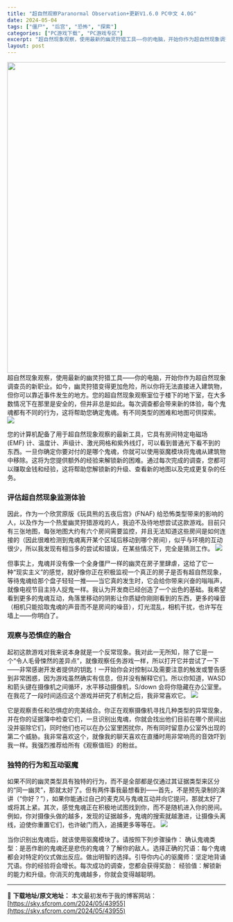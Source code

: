 ```yaml
---
title: "超自然观察Paranormal Observation+更新V1.6.0 PC中文 4.0G"
date: 2024-05-04
tags: ["僵尸", "后宫", "恐怖", "探索"]
categories: ["PC游戏下载", "PC游戏专区"]
excerpt: "超自然现象观察，使用最新的幽灵狩猎工具——你的电脑，开始你作为超自然现象调查员的新职业。如今，幽灵狩猎变得更加危险，所以你将无法直接进入建筑物，但你可以靠近事件发生的地方。您的超自然现象观察室位于楼下的地下室，在大多数情况下在那里是安全的，但并非总是如此。每次调查都会带来新的体验，每个鬼魂都有不同的&hellip;"
layout: post
---
```


<img class="aligncenter size-full wp-image-43939" src="https://sky.sfcrom.com/wp-content/uploads/2024/05/78b65-e1ebb44bddb8de87ba8425f6ffeadd9991e06b61.png" alt="" width="1272" height="715" />
超自然现象观察，使用最新的幽灵狩猎工具——你的电脑，开始你作为超自然现象调查员的新职业。如今，幽灵狩猎变得更加危险，所以你将无法直接进入建筑物，但你可以靠近事件发生的地方。您的超自然现象观察室位于楼下的地下室，在大多数情况下在那里是安全的，但并非总是如此。每次调查都会带来新的体验，每个鬼魂都有不同的行为，这将帮助您确定鬼魂。有不同类型的困难和地图可供探索。

<img src="https://sky.sfcrom.com/wp-content/uploads/2024/05/20240504180812-a58f6.jpeg" />

您的计算机配备了用于超自然现象观察的最新工具，它具有房间特定电磁场 (EMF) 计、温度计、声级计、激光网格和紫外线灯，可以看到普通光下看不到的东西。一旦你确定你要对付的是哪个鬼魂，你就可以使用驱魔模块将鬼魂从建筑物中移除。这将为您提供额外的经验来解锁新的困难。通过每次完成的调查，您都可以赚取金钱和经验，这将帮助您解锁新的升级、查看新的地图以及完成更复杂的任务。
<h3>评估超自然现象监测体验</h3>
因此，作为一个欣赏原版《玩具熊的五夜后宫》(FNAF) 给恐怖类型带来的影响的人，以及作为一个热爱幽灵狩猎游戏的人，我迫不及待地想尝试这款游戏。目前只有三张地图，每张地图大约有六个房间需要监控，并且无法知道这些房间是如何连接的（因此很难检测到鬼魂离开某个区域后移动到哪个房间），似乎与环境的互动很少，所以我发现有相当多的尝试和错误，在某些情况下，完全是猜测工作。

<img src="https://sky.sfcrom.com/wp-content/uploads/2024/05/20240504180817-4e5bd.jpeg" />

但事实上，鬼魂并没有像一个全身僵尸一样的幽灵在房子里肆虐，这给了它一种“现实主义”的感觉，就好像你正在积极监视一个真正的房子是否有超自然现象，等待鬼魂给那个盘子轻轻一推——当它真的发生时，它会给你带来兴奋的嗡嗡声，就像电视节目主持人捉鬼一样。我认为开发商已经创造了一个出色的基础。我希望看到更多的鬼魂互动，角落里移动的阴影让你质疑你刚刚看到的东西，更多的噪音（相机只能拾取鬼魂的声音而不是房间的噪音），灯光混乱，相机干扰，也许写在墙上——你明白了。
<h3>观察与恐惧症的融合</h3>
起初这款游戏对我来说本身就是一个反常现象。我对此一无所知，除了它是一个“令人毛骨悚然的差异点”，就像观察任务游戏一样，所以打开它并尝试了一下——非常感谢开发者提供的钥匙！一开始你会对控制以及需要注意的触发或警告感到非常困惑，因为游戏虽然确实有信息，但并没有解释它们。所以你知道，WASD 和箭头键在摄像机之间循环，水平移动摄像机，S/down 会将你隐藏在办公室里。在我花了一段时间适应这个游戏并研究了机制之后，我非常喜欢它。

<img src="https://sky.sfcrom.com/wp-content/uploads/2024/05/20240504180819-6cebc.jpeg" />

它是观察责任和恐惧症的完美结合。你正在观察摄像机寻找几种类型的异常现象，并在你的证据簿中检查它们，一旦识别出鬼魂，你就会找出他们目前在哪个房间出没并驱除它们，同时他们也可以在办公室里困扰你，所有同时留意办公室外出现的第二个威胁。我非常喜欢这个，就像我的聊天喜欢在直播时用非常响亮的音效吓到我一样。我强烈推荐给所有《观察值班》的粉丝。
<h3>独特的行为和互动驱魔</h3>
如果不同的幽灵类型具有独特的行为，而不是全部都是仅通过其证据类型来区分的“同一幽灵”，那就太好了。但有两件事我最想看到——首先，不是预先录制的演讲（“你好？”），如果你能通过自己的麦克风与鬼魂互动并向它提问，那就太好了或将其上紧。其次，感觉鬼魂正在积极地试图找到你，而不是随机进入你的房间。例如，你对摄像头做的越多，发现的证据越多，鬼魂的搜索就越激进，让摄像头离线，迫使你重置它们，也许破门而入，追捕更多等等在。

<img src="https://sky.sfcrom.com/wp-content/uploads/2024/05/20240504180820-2dbdb.jpeg" />

当你识别出鬼魂后，就该使用驱魔模块了。请按照下列步骤操作： 确认鬼魂类型：是恶作剧的鬼魂还是悲伤的鬼魂？了解你的敌人。选择正确的咒语：每个鬼魂都会对特定的仪式做出反应。做出明智的选择。引导你内心的驱魔师：坚定地背诵咒语。你的经验将会增长。每次成功的调查，您都会获得奖励： 经验值：解锁新的能力和升级。你消灭的鬼魂越多，你就会变得越聪明。

---
📖 **下载地址/原文地址：** 本文最初发布于我的博客网站：[https://sky.sfcrom.com/2024/05/43955](https://sky.sfcrom.com/2024/05/43955)
